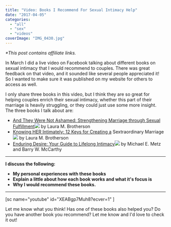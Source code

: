 ```yaml
---
title: "Video: Books I Recommend For Sexual Intimacy Help"
date: "2017-04-05"
categories: 
  - "all"
  - "sex"
  - "videos"
coverImage: "IMG_0430.jpg"
---
```


_\*This post contains affiliate links._

In March I did a live video on Facebook talking about different books on sexual intimacy that I would recommend to couples. There was great feedback on that video, and it sounded like several people appreciated it! So I wanted to make sure it was published on my website for others to access as well.

I only share three books in this video, but I think they are so great for helping couples enrich their sexual intimacy, whether this part of their marriage is heavily struggling, or they could just use some more insight. The three books I talk about are:

- [And They Were Not Ashamed: Strengthening Marriage through Sexual Fulfillment](https://amzn.to/2HbYpRZ)![](//ir-na.amazon-adsystem.com/e/ir?t=amyjofreshlym-20&l=am2&o=1&a=1587830345) by Laura M. Brotherson
- [Knowing HER Intimately: 12 Keys for Creating a](https://amzn.to/2qEMTIN) Sextraordinary Marriage![](//ir-na.amazon-adsystem.com/e/ir?t=amyjofreshlym-20&l=am2&o=1&a=0978586794) by Laura M. Brotherson
- [Enduring Desire: Your Guide to Lifelong Intimacy![](//ir-na.amazon-adsystem.com/e/ir?t=amyjofreshlym-20&l=am2&o=1&a=0415878306)](https://amzn.to/2H7Qx8h) by Michael E. Metz and Barry W. McCarthy

* * *

**I discuss the following:**

- **My personal experiences with these books**
- **Explain a little about how each book works and what it's focus is**
- **Why I would recommend these books.**

* * *

\[sc name="youtube" id="XEABgp7Muh8?ecver=1" \]

Let me know what you think! Has one of these books also helped you? Do you have another book you recommend? Let me know and I'd love to check it out!

